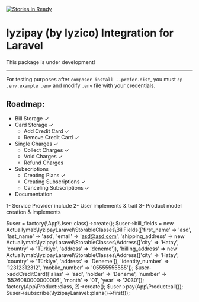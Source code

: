[![Stories in Ready](https://badge.waffle.io/actuallymab/iyzipay-laravel.png?label=ready&title=Ready)](https://waffle.io/actuallymab/iyzipay-laravel)
# Iyzipay (by Iyzico) Integration for Laravel

This package is under development!

---

For testing purposes after `composer install --prefer-dist`, you must `cp .env.example .env` and modify `.env` file with your credentials. 

## Roadmap:
* Bill Storage ✓
* Card Storage ✓
    * Add Credit Card ✓
    * Remove Credit Card ✓
* Single Charges ✓
    * Collect Charges ✓
    * Void Charges ✓
    * Refund Charges
* Subscriptions
    * Creating Plans ✓
    * Creating Subscriptions ✓ 
    * Canceling Subscriptions ✓
* Documentation


1- Service Provider include
2- User implements & trait
3- Product model creation & implements

$user = factory(\App\User::class)->create();
$user->bill_fields = new Actuallymab\IyzipayLaravel\StorableClasses\BillFields(['first_name' => 'asd', 'last_name' => 'asd', 'email' => 'asd@asd.com', 'shipping_address' => new Actuallymab\IyzipayLaravel\StorableClasses\Address(['city' => 'Hatay', 'country' => 'Türkiye', 'address' => 'deneme']), 'billing_address' => new Actuallymab\IyzipayLaravel\StorableClasses\Address(['city' => 'Hatay', 'country' => 'Türkiye', 'address' => 'Deneme']), 'identity_number' => '12312312312', 'mobile_number' => '05555555555']);
$user->addCreditCard(['alias' => 'asd', 'holder' => 'Deneme', 'number' => '5526080000000006', 'month' => '01', 'year' => '2030']);
factory(App\Product::class, 2)->create();
$user->pay(App\Product::all());
$user->subscribe(\IyzipayLaravel::plans()->first());